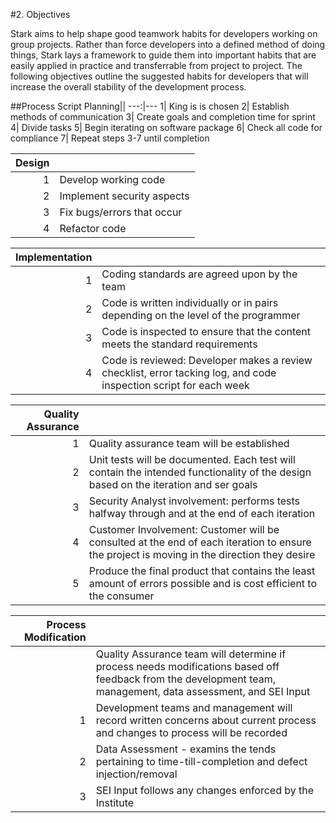 #2. Objectives

Stark aims to help shape good teamwork habits for developers working on group projects. Rather than force developers into a defined method of doing things, Stark lays a framework to guide them into important habits that are easily applied in practice and transferrable from project to project. The following objectives outline the suggested habits for developers that will increase the overall stability of the development process.

##Process Script
Planning||
---:|---
1| King is is chosen
2| Establish methods of communication
3| Create goals and completion time for sprint
4| Divide tasks
5| Begin iterating on software package
6| Check all code for compliance
7| Repeat steps 3-7 until completion

Design||
---:|---
1| Develop working code
2| Implement security aspects
3| Fix bugs/errors that occur
4| Refactor code

Implementation||
---:|---
1| Coding standards are agreed upon by the team
2| Code is written individually or in pairs depending on the level of the programmer
3| Code is inspected to ensure that the content meets the standard requirements
4| Code is reviewed: Developer makes a review checklist, error tacking log, and code inspection script for each week

Quality Assurance||
---:|---
1| Quality assurance team will be established
2| Unit tests will be documented. Each test will contain the intended functionality of the design based on the iteration and ser goals
3| Security Analyst involvement: performs tests halfway through and at the end of each iteration
4| Customer Involvement: Customer will be consulted at the end of each iteration to ensure the project is moving in the direction they desire
5| Produce the final product that contains the least amount of errors possible and is cost efficient to the consumer

|Process Modification||
---:|---
|| Quality Assurance team will determine if process needs modifications based off feedback from the development team, management, data assessment, and SEI Input|
1| Development teams and management will record written concerns about current process and changes to process will be recorded|
2| Data Assessment - examins the tends pertaining to time-till-completion and defect injection/removal |
3| SEI Input follows any changes enforced by the Institute|